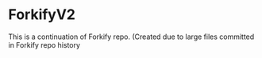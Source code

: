 # ForkifyV2
This is a continuation of Forkify repo. (Created due to large files committed in Forkify repo history
